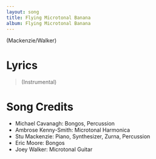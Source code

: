```yaml
---
layout: song
title: Flying Microtonal Banana
album: Flying Microtonal Banana
---
```


(Mackenzie/Walker)

# Lyrics

> (Instrumental)

# Song Credits

* Michael Cavanagh: Bongos, Percussion
* Ambrose Kenny-Smith: Microtonal Harmonica
* Stu Mackenzie: Piano, Synthesizer, Zurna, Percussion
* Eric Moore: Bongos
* Joey Walker: Microtonal Guitar
